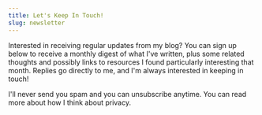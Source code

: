 ```yaml
---
title: Let's Keep In Touch!
slug: newsletter
---
```


Interested in receiving regular updates from my blog? You can sign up below to receive a monthly digest of what I've written, plus some related thoughts and possibly links to resources I found particularly interesting that month. Replies go directly to me, and I'm always interested in keeping in touch!

I'll never send you spam and you can unsubscribe anytime. You can read more about how I think about privacy.
